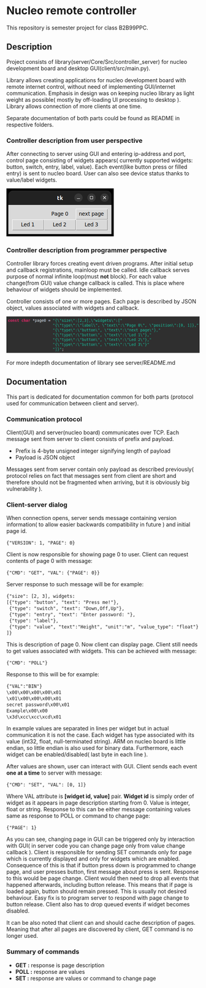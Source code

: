 # Nucleo remote controller
This repository is semester project for class B2B99PPC.

## Description
Project consists of library(server/Core/Src/controller_server)
for nucleo development board and desktop GUI(client/src/main.py).

Library allows creating applications for nucleo development board
with remote internet control,
without need of implementing GUI/internet communication.
Emphasis in design was on keeping nucleo
library as light weight as possible(
mostly by off-loading UI processing to desktop ).
Library allows connection of more clients at one time.

Separate documentation of both parts
could be found as README in respective folders.

### Controller description from user perspective
After connecting to server using GUI and entering ip-address and port, control page
consisting of widgets appears( currently supported widgets:
button, switch, entry, label, value).
Each event(like button press or filled entry) is sent to nucleo board.
User can also see device status thanks to value/label widgets.

![](assets/page.png)

### Controller description from programmer perspective
Controller library forces creating event driven programs.
After initial setup and callback registrations, mainloop must be called.
Idle callback serves purpose of normal infinite loop(must **not** block).
For each value change(from GUI) value change callback is called.
This is place where behaviour of widgets should be implemented.

Controller consists of one or more pages.
Each page is described by JSON object, values associated with widgets and
callback.

![](assets/page_description.png)

For more indepth documentation of library see server/README.md

## Documentation
This part is dedicated for documentation common for both parts
(protocol used for communication between client and server).

### Communication protocol
Client(GUI) and server(nucleo board) communicates over TCP.
Each message sent from server to client consists of prefix and payload.
- Prefix is 4-byte unsigned integer signifying length of payload
- Payload is JSON object

Messages sent from server contain only payload as described previously( 
protocol relies on fact that messages sent from client are short 
and therefore should not be fragmented when arriving, but it is obviously
big vulnerability ).

### Client-server dialog

When connection opens, server sends message containing
version information( to allow easier backwards compatibility in future ) and initial page id.

```
{"VERSION": 1, "PAGE": 0}
```

Client is now responsible for showing page 0 to user.
Client can request contents of page 0 with message:

```
{"CMD": "GET", "VAL": {"PAGE": 0}}
```

Server response to such message will be for example:

```
{"size": [2, 3], widgets: 
[{"type": "button", "text": "Press me!"},
 {"type": "switch", "text": "Down,Off,Up"},
 {"type": "entry", "text": "Enter password: "},
 {"type": "label"},
 {"type": "value", "text":"Height", "unit":"m", "value_type": "float"}
]}
```

This is description of page 0. Now client can display page.
Client still needs to get values associated with widgets.
This can be achieved with message:

```
{"CMD": "POLL"}
```

Response to this will be for example:

```
{"VAL":"BIN"}
\x00\x00\x00\x00\x01
\x01\x00\x00\x00\x01
secret password\x00\x01
Example\x00\x00
\x3d\xcc\xcc\xcd\x01
```

In example values are separated in lines per widget but in actual
communication it is not the case.
Each widget has type associated with its value
(int32, float, null-terminated string).
ARM on nucleo board is little endian,
so little endian is also used for binary data.
Furthermore, each widget can be enabled/disabled( last byte in each line ).

After values are shown, user can interact with GUI. Client sends 
each event **one at a time** to server with message:

```
{"CMD": "SET", "VAL": [0, 1]}
```

Where VAL attribute is **[widget id, value]** pair.
**Widget id** is simply order of widget as it appears in page description
starting from 0. Value is integer, float or string.
Response to this can be either message containing values
same as response to POLL or command to change page:

```
{"PAGE": 1}
```

As you can see, changing page in GUI can be
triggered only by interaction with GUI( in server code you
can change page only from value change callback ).
Client is responsible for sending SET commands
only for page which is currently displayed and only
for widgets which are enabled.
Consequence of this is that if button press down is programmed to change page,
and user presses button, first message about press is sent.
Response to this would be page change.
Client would then need to drop all events that happened afterwards,
including button release. This means that if page is loaded again,
button should remain pressed. This is usually not desired behaviour.
Easy fix is to program server to respond with page change to button release.
Client also has to drop queued events if widget becomes disabled.

It can be also noted that client can and should cache description of pages.
Meaning that after all pages are discovered by client, GET command is no longer used.

### Summary of commands
- **GET :** response is page description
- **POLL :** response are values
- **SET :** response are values or command to change page